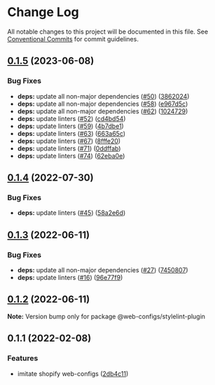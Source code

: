 # Change Log

All notable changes to this project will be documented in this file.
See [Conventional Commits](https://conventionalcommits.org) for commit guidelines.

## [0.1.5](https://github.com/thundermiracle/web-configs/compare/@web-configs/stylelint-plugin@0.1.4...@web-configs/stylelint-plugin@0.1.5) (2023-06-08)


### Bug Fixes

* **deps:** update all non-major dependencies ([#50](https://github.com/thundermiracle/web-configs/issues/50)) ([3862024](https://github.com/thundermiracle/web-configs/commit/3862024824c2b89a0796abea23742d82269d9bb5))
* **deps:** update all non-major dependencies ([#58](https://github.com/thundermiracle/web-configs/issues/58)) ([e967d5c](https://github.com/thundermiracle/web-configs/commit/e967d5c9ab78de64973f1d9a3617cdf431c93af7))
* **deps:** update all non-major dependencies ([#62](https://github.com/thundermiracle/web-configs/issues/62)) ([1024729](https://github.com/thundermiracle/web-configs/commit/102472924c904fd1085202f450205e50f4d06093))
* **deps:** update linters ([#52](https://github.com/thundermiracle/web-configs/issues/52)) ([cd4bd54](https://github.com/thundermiracle/web-configs/commit/cd4bd5430d469b73a5cec57118ada325dd6959d2))
* **deps:** update linters ([#59](https://github.com/thundermiracle/web-configs/issues/59)) ([4b7dbe1](https://github.com/thundermiracle/web-configs/commit/4b7dbe1619b56d54ef089bab966b756db5dcd47f))
* **deps:** update linters ([#63](https://github.com/thundermiracle/web-configs/issues/63)) ([663a65c](https://github.com/thundermiracle/web-configs/commit/663a65c4cc7d0775d908f269df16cff922272052))
* **deps:** update linters ([#67](https://github.com/thundermiracle/web-configs/issues/67)) ([8fffe20](https://github.com/thundermiracle/web-configs/commit/8fffe20d281dc7cc61c667a411b5658a1f6b86fe))
* **deps:** update linters ([#71](https://github.com/thundermiracle/web-configs/issues/71)) ([0ddffab](https://github.com/thundermiracle/web-configs/commit/0ddffab882a9220a4fcf982059a4857f2ea8391a))
* **deps:** update linters ([#74](https://github.com/thundermiracle/web-configs/issues/74)) ([62eba0e](https://github.com/thundermiracle/web-configs/commit/62eba0ecf75d6e485f42307a0858e135df2f7c87))





## [0.1.4](https://github.com/thundermiracle/web-configs/compare/@web-configs/stylelint-plugin@0.1.3...@web-configs/stylelint-plugin@0.1.4) (2022-07-30)


### Bug Fixes

* **deps:** update linters ([#45](https://github.com/thundermiracle/web-configs/issues/45)) ([58a2e6d](https://github.com/thundermiracle/web-configs/commit/58a2e6d3097ebd423314638fb4bd9e98879bc537))





## [0.1.3](https://github.com/thundermiracle/web-configs/compare/@web-configs/stylelint-plugin@0.1.2...@web-configs/stylelint-plugin@0.1.3) (2022-06-11)


### Bug Fixes

* **deps:** update all non-major dependencies ([#27](https://github.com/thundermiracle/web-configs/issues/27)) ([7450807](https://github.com/thundermiracle/web-configs/commit/745080797c260ab9d4da8651a5eb2f0e4bff5878))
* **deps:** update linters ([#16](https://github.com/thundermiracle/web-configs/issues/16)) ([96e77f9](https://github.com/thundermiracle/web-configs/commit/96e77f9816003f94ee43b500853b0cbd15176dcb))





## [0.1.2](https://github.com/thundermiracle/web-configs/compare/@web-configs/stylelint-plugin@0.1.1...@web-configs/stylelint-plugin@0.1.2) (2022-06-11)

**Note:** Version bump only for package @web-configs/stylelint-plugin





## 0.1.1 (2022-02-08)


### Features

* imitate shopify web-configs ([2db4c11](https://github.com/thundermiracle/web-configs/commit/2db4c11951096e2e9957c892682af9f1804598fe))
